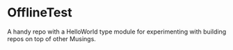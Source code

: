 # OfflineTest

A handy repo with a HelloWorld type module for experimenting with building repos
on top of other Musings.


